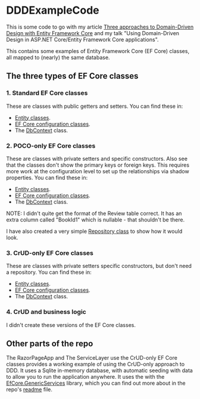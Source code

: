 # DDDExampleCode

This is some code to go with my article [Three approaches to Domain-Driven Design with Entity Framework Core](https://www.thereformedprogrammer.net/three-approaches-to-domain-driven-design-with-entity-framework-core/)
and my talk "Using Domain-Driven Design in ASP.NET Core/Entity Framework Core applications". 

This contains some examples of Entity Framework Core (EF Core) classes, all mapped to (nearly) the same database.

## The three types of EF Core classes 

### 1. Standard EF Core classes

These are classes with public getters and setters. You can find these in:
- [Entity classes](https://github.com/JonPSmith/DDDExampleCode/tree/master/DataLayer/EfClasses/Standard).
- [EF Core configuration classes](https://github.com/JonPSmith/DDDExampleCode/tree/master/DataLayer/EfCode/Configurations/Standard).
- The [DbContext](https://github.com/JonPSmith/DDDExampleCode/blob/master/DataLayer/EfCode/StandardDbContext.cs) class.

### 2. POCO-only EF Core classes

These are classes with private setters and specific constructors. Also see that the classes don't show the primary keys or foreign keys. 
This requires more work at the configuration level to set up the relationships via shadow properties.  You can find these in:
- [Entity classes](https://github.com/JonPSmith/DDDExampleCode/tree/master/DataLayer/EfClasses/PocoOnly).
- [EF Core configuration classes](https://github.com/JonPSmith/DDDExampleCode/tree/master/DataLayer/EfCode/Configurations/PocoOnly).
- The [DbContext](https://github.com/JonPSmith/DDDExampleCode/blob/master/DataLayer/EfCode/PocoOnlyDbContext.cs) class.

NOTE: I didn't quite get the format of the Review table correct. It has an extra column called "BookId1" which is nullable - that shouldn't be there.

I have also created a very simple [Repository class](https://github.com/JonPSmith/DDDExampleCode/blob/master/PocoRepository/Repository.cs)
to show how it would look.

### 3. CrUD-only EF Core classes

These are classes with private setters specific constructors, but don't need a repository. You can find these in:
- [Entity classes](https://github.com/JonPSmith/DDDExampleCode/tree/master/DataLayer/EfClasses/CrUDOnly).
- [EF Core configuration classes](https://github.com/JonPSmith/DDDExampleCode/tree/master/DataLayer/EfCode/Configurations/CrUDOnly).
- The [DbContext](https://github.com/JonPSmith/DDDExampleCode/blob/master/DataLayer/EfCode/CrUDOnlyDbContext.cs) class.

### 4. CrUD and business logic

I didn't create these versions of the EF Core classes. 


## Other parts of the repo

The RazorPageApp and The ServiceLayer use the CrUD-only EF Core classes 
provides a working example of using the CrUD-only approach to DDD. 
It uses a Sqlite in-memory database, with automatic seeding with data to allow you to run the application anywhere.
It uses the with the [EfCore.GenericServices](https://www.nuget.org/packages/EfCore.GenericServices/) library,
which you can find out more about in the repo's [readme](https://github.com/JonPSmith/EfCore.GenericServices/blob/master/README.md) file.